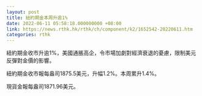 ```yaml
---
layout: post
title: 紐約期金本周升逾1%
date: 2022-06-11 05:58:18.000000000 +08:00
link: https://news.rthk.hk/rthk/ch/component/k2/1652542-20220611.htm
categories: rthk
---
```


紐約期金收市升逾1%，美國通脹高企，令市場加劇對經濟衰退的憂慮，限制美元反彈對金價的影響。

紐約期金收市報每盎司1875.5美元，升幅1.2%。本周累升1.4%。

現貨金報每盎司1871.96美元。
